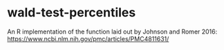# wald-test-percentiles
An R implementation of the function laid out by Johnson and Romer 2016: https://www.ncbi.nlm.nih.gov/pmc/articles/PMC4811631/
